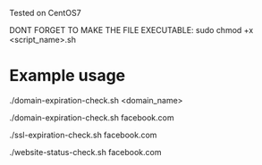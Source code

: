 Tested on CentOS7

DONT FORGET TO MAKE THE FILE EXECUTABLE: sudo chmod +x <script_name>.sh

# Example usage
./domain-expiration-check.sh <domain_name>

./domain-expiration-check.sh facebook.com

./ssl-expiration-check.sh facebook.com

./website-status-check.sh facebook.com
